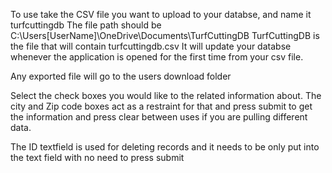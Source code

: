 To use take the CSV file you want to upload to your databse, and name it turfcuttingdb
The file path should be C:\Users\[UserName]\OneDrive\Documents\TurfCuttingDB
TurfCuttingDB is the file that will contain turfcuttingdb.csv
It will update your databse whenever the application is opened for the first time from your csv file.

Any exported file will go to the users download folder

Select the check boxes you would like to the related information about.
The city and Zip code boxes act as a restraint for that
and press submit to get the information and press clear between uses if you are pulling different data.

The ID textfield is used for deleting records and it needs to be only put into the text field with no need to press submit
